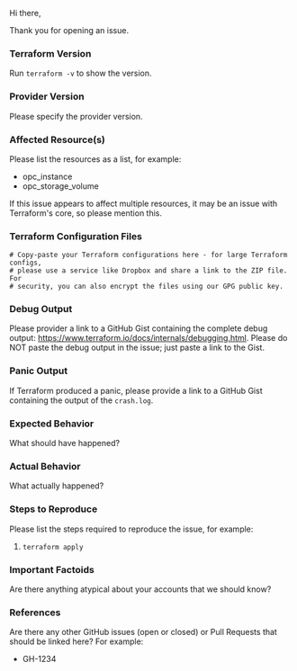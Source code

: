 Hi there,

Thank you for opening an issue.

### Terraform Version
Run `terraform -v` to show the version.

### Provider Version
Please specify the provider version.

### Affected Resource(s)
Please list the resources as a list, for example:
- opc_instance
- opc_storage_volume

If this issue appears to affect multiple resources, it may be an issue with Terraform's core, so please mention this.

### Terraform Configuration Files
```hcl
# Copy-paste your Terraform configurations here - for large Terraform configs,
# please use a service like Dropbox and share a link to the ZIP file. For
# security, you can also encrypt the files using our GPG public key.
```

### Debug Output
Please provider a link to a GitHub Gist containing the complete debug output: https://www.terraform.io/docs/internals/debugging.html. Please do NOT paste the debug output in the issue; just paste a link to the Gist.

### Panic Output
If Terraform produced a panic, please provide a link to a GitHub Gist containing the output of the `crash.log`.

### Expected Behavior
What should have happened?

### Actual Behavior
What actually happened?

### Steps to Reproduce
Please list the steps required to reproduce the issue, for example:
1. `terraform apply`

### Important Factoids
Are there anything atypical about your accounts that we should know?

### References
Are there any other GitHub issues (open or closed) or Pull Requests that should be linked here? For example:
- GH-1234
